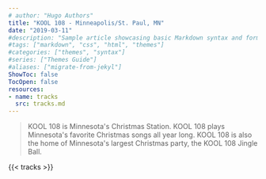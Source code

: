 ```yaml
---
# author: "Hugo Authors"
title: "KOOL 108 - Minneapolis/St. Paul, MN"
date: "2019-03-11"
#description: "Sample article showcasing basic Markdown syntax and formatting for HTML elements."
#tags: ["markdown", "css", "html", "themes"]
#categories: ["themes", "syntax"]
#series: ["Themes Guide"]
#aliases: ["migrate-from-jekyl"]
ShowToc: false
TocOpen: false
resources:
- name: tracks
  src: tracks.md
---
```


> KOOL 108 is Minnesota's Christmas Station.  KOOL 108 plays Minnesota's favorite Christmas songs all year long.  KOOL 108 is also the home of Minnesota's largest Christmas party, the KOOL 108 Jingle Ball.

{{< tracks >}}
